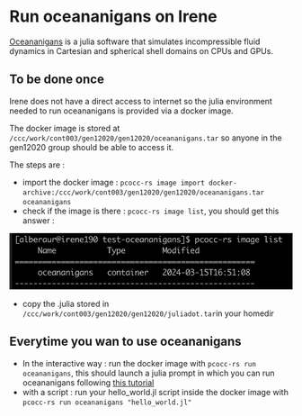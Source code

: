# Run oceananigans on Irene

[Oceananigans](https://github.com/CliMA/Oceananigans.jl) is a julia software that simulates incompressible fluid dynamics in Cartesian and spherical shell domains on CPUs and GPUs.


## To be done once

Irene does not have a direct access to internet so the julia environment needed to run oceananigans is provided via a docker image.

The docker image is stored at ```/ccc/work/cont003/gen12020/gen12020/oceananigans.tar``` so anyone in the gen12020 group should be able to access it.

The steps are : 
  - import the docker image : ```pcocc-rs image import docker-archive:/ccc/work/cont003/gen12020/gen12020/oceananigans.tar oceananigans```
  - check if the image is there : ```pcocc-rs image list```, you should get this answer :

![](docker.png)

  - copy the .julia stored in ```/ccc/work/cont003/gen12020/gen12020/juliadot.tar```in your homedir

## Everytime you wan to use oceananigans

  - In the interactive way : run the docker image with ```pcocc-rs run oceananigans```, this should launch a julia prompt in which you can run oceananigans following [this tutorial](https://github.com/CliMA/Oceananigans.jl?tab=readme-ov-file#running-your-first-model)
  - with a script : run your hello_world.jl script inside the docker image with ```pcocc-rs run oceananigans "hello_world.jl"```

